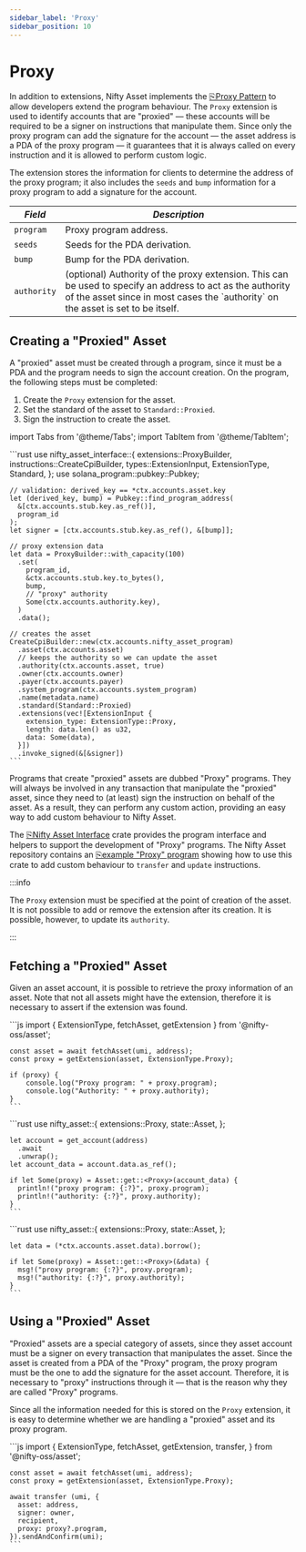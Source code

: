 ```yaml
---
sidebar_label: 'Proxy'
sidebar_position: 10
---
```


# Proxy

In addition to extensions, Nifty Asset implements the [⎘Proxy Pattern](/blog/proxy-pattern) to allow developers extend the program behaviour. The `Proxy` extension is used to identify accounts that are "proxied" &mdash; these accounts will be required to be a signer on instructions that manipulate them. Since only the proxy program can add the signature for the account &mdash; the asset address is a PDA of the proxy program &mdash; it guarantees that it is always called on every instruction and it is allowed to perform custom logic.

The extension stores the information for clients to determine the address of the proxy program; it also includes the `seeds` and `bump` information for a proxy program to add a signature for the account.

<!-- Begin table -->
<table class="account-layout-table">
    <thead>
        <tr>
            <th><i>Field</i></th>
            <th><i>Description</i></th>
        </tr>
    </thead>
    <tbody>
        <tr>
            <td><code>program</code></td>
            <td>Proxy program address.</td>
        </tr>
        <tr>
            <td><code>seeds</code></td>
            <td>Seeds for the PDA derivation.</td>
        </tr>
        <tr>
            <td><code>bump</code></td>
            <td>Bump for the PDA derivation.</td>
        </tr>
        <tr>
            <td><code>authority</code></td>
            <td>(optional) Authority of the proxy extension. This can be used to specify an address to act as the authority of the asset since in most cases the `authority` on the asset is set to be itself.</td>
        </tr>
    </tbody>
</table>
<!-- End table -->

## Creating a "Proxied" Asset

A "proxied" asset must be created through a program, since it must be a PDA and the program needs to sign the account creation. On the program, the following steps must be completed:

1. Create the `Proxy` extension for the asset.
2. Set the standard of the asset to `Standard::Proxied`.
3. Sign the instruction to create the asset.

import Tabs from '@theme/Tabs';
import TabItem from '@theme/TabItem';

<Tabs>
  <TabItem value="rust on-chain" label="Rust (on-chain)">
    ```rust
    use nifty_asset_interface::{
      extensions::ProxyBuilder,
      instructions::CreateCpiBuilder,
      types::ExtensionInput,
      ExtensionType, Standard,
    };
    use solana_program::pubkey::Pubkey;

    // validation: derived_key == *ctx.accounts.asset.key
    let (derived_key, bump) = Pubkey::find_program_address(
      &[ctx.accounts.stub.key.as_ref()],
      program_id
    );
    let signer = [ctx.accounts.stub.key.as_ref(), &[bump]];

    // proxy extension data
    let data = ProxyBuilder::with_capacity(100)
      .set(
        program_id,
        &ctx.accounts.stub.key.to_bytes(),
        bump,
        // "proxy" authority
        Some(ctx.accounts.authority.key),
      )
      .data();

    // creates the asset
    CreateCpiBuilder::new(ctx.accounts.nifty_asset_program)
      .asset(ctx.accounts.asset)
      // keeps the authority so we can update the asset
      .authority(ctx.accounts.asset, true)
      .owner(ctx.accounts.owner)
      .payer(ctx.accounts.payer)
      .system_program(ctx.accounts.system_program)
      .name(metadata.name)
      .standard(Standard::Proxied)
      .extensions(vec![ExtensionInput {
        extension_type: ExtensionType::Proxy,
        length: data.len() as u32,
        data: Some(data),
      }])
      .invoke_signed(&[&signer])
    ```
  </TabItem>
</Tabs>

Programs that create "proxied" assets are dubbed "Proxy" programs. They will always be involved in any transaction that manipulate the "proxied" asset, since they need to (at least) sign the instruction on behalf of the asset. As a result, they can perform any custom action, providing an easy way to add custom behaviour to Nifty Asset.

The <u>[⎘Nifty Asset Interface](https://crates.io/crates/nifty-asset-interface)</u> crate provides the program interface and helpers to support the development of "Proxy" programs. The Nifty Asset repository contains an <u>[⎘example "Proxy" program](https://github.com/nifty-oss/asset/tree/main/programs/proxy)</u> showing how to use this crate to add custom behaviour to `transfer` and `update` instructions.

:::info

The `Proxy` extension must be specified at the point of creation of the asset. It is not possible to add or remove the extension after its creation. It is possible, however, to update its `authority`.

:::

## Fetching a "Proxied" Asset

Given an asset account, it is possible to retrieve the proxy information of an asset. Note that not all assets might have the extension, therefore it is necessary to assert if the extension was found.

<Tabs>
  <TabItem value="javascript" label="JavaScript" default>
    ```js
    import {
      ExtensionType,
      fetchAsset,
      getExtension
    } from '@nifty-oss/asset';

    const asset = await fetchAsset(umi, address);
    const proxy = getExtension(asset, ExtensionType.Proxy);

    if (proxy) {
        console.log("Proxy program: " + proxy.program);
        console.log("Authority: " + proxy.authority);
    }
    ```
  </TabItem>
  <TabItem value="rust" label="Rust">
    ```rust
    use nifty_asset::{
      extensions::Proxy,
      state::Asset,
    };

    let account = get_account(address)
      .await
      .unwrap();
    let account_data = account.data.as_ref();

    if let Some(proxy) = Asset::get::<Proxy>(account_data) {
      println!("proxy program: {:?}", proxy.program);
      println!("authority: {:?}", proxy.authority);
    }
    ```
  </TabItem>
  <TabItem value="rust on-chain" label="Rust (on-chain)">
    ```rust
    use nifty_asset::{
      extensions::Proxy,
      state::Asset,
    };

    let data = (*ctx.accounts.asset.data).borrow();

    if let Some(proxy) = Asset::get::<Proxy>(&data) {
      msg!("proxy program: {:?}", proxy.program);
      msg!("authority: {:?}", proxy.authority);
    }
    ```
  </TabItem>
</Tabs>

## Using a "Proxied" Asset

"Proxied" assets are a special category of assets, since they asset account must be a signer on every transaction that manipulates the asset. Since the asset is created from a PDA of the "Proxy" program, the proxy program must be the one to add the signature for the asset account. Therefore, it is necessary to "proxy" instructions through it &mdash; that is the reason why they are called "Proxy" programs.

Since all the information needed for this is stored on the `Proxy` extension, it is easy to determine whether we are handling a "proxied" asset and its proxy program.

<Tabs>
  <TabItem value="javascript" label="JavaScript" default>
    ```js
    import {
      ExtensionType,
      fetchAsset,
      getExtension,
      transfer,
    } from '@nifty-oss/asset';

    const asset = await fetchAsset(umi, address);
    const proxy = getExtension(asset, ExtensionType.Proxy);

    await transfer (umi, {
      asset: address,
      signer: owner,
      recipient,
      proxy: proxy?.program,
    }).sendAndConfirm(umi);
    ```
  </TabItem>
</Tabs>